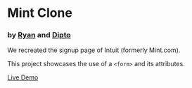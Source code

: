 <h1>Mint Clone</h1>

<h3>by <a href="https://github.com/rvvergara">Ryan</a> and <a href="https://github.com/dipto0321">Dipto</a></h3>

<p>We recreated the signup page of Intuit (formerly Mint.com).</p>

<p>This project showcases the use of a <code>&lt;form&gt;</code> and its attributes.</p>

<strong></strong><a href="https://rawgit.com/rvvergara/html-forms/features/footer/index.html">Live Demo</a></strong>
